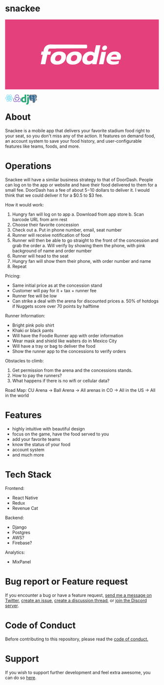 # snackee

[![](https://github.com/kevbuh/foodie/blob/main/v0.0.2_logo.png)](https://kevinbuhler.com/)
<br />

<img align="left" alt="React Native" width="26px" src="https://github.com/kevbuh/foodie/blob/main/react-native-logo.png" />
<img align="left" alt="Redux" width="26px" src="https://github.com/kevbuh/foodie/blob/main/redux-logo.png" />
<img align="left" alt="Django" width="26px" src="https://github.com/kevbuh/foodie/blob/main/django-logo.png" />
<img align="left" alt="Postgres" width="26px" src="https://github.com/kevbuh/foodie/blob/main/postgres-logo.png" />
<br />

# About

Snackee is a mobile app that delivers your favorite stadium food right to your seat, so you don't miss any of the action. It features on demand food, an account system to save your food history, and user-configurable features like teams, foods, and more.

# Operations

Snackee will have a similar business strategy to that of DoorDash. People can log on to the app or website and have their food delivered to them for a small fee. DoorDash has a fee of about $5-$10 dollars to deliver it. I would think that we could deliver it for a $0.5 to $3 fee.

How it would work:

1. Hungry fan will log on to app
   a. Download from app store
   b. Scan barcode URL from arm rest
2. Choose their favorite concession
3. Check out
   a. Put in phone number, email, seat number
4. Runner will receive notification of food
5. Runner will then be able to go straight to the front of the concession and grab the order
   a. Will verify by showing them the phone, with pink background of name and order number
6. Runner will head to the seat
7. Hungry fan will show them their phone, with order number and name
8. Repeat

Pricing:

- Same initial price as at the concession stand
- Customer will pay for it + tax + runner fee
- Runner fee will be low
- Can strike a deal with the arena for discounted prices
  a. 50% of hotdogs if Nuggets score over 70 points by halftime

Runner Information:

- Bright pink polo shirt
- Khaki or black pants
- Will have the Foodie Runner app with order information
- Wear mask and shield like waiters do in Mexico City
- Will have a tray or bag to deliver the food
- Show the runner app to the concessions to verify orders

Obstacles to climb:

1. Get permission from the arena and the concessions stands.
2. How to pay the runners?
3. What happens if there is no wifi or cellular data?

Road Map:
CU Arena -> Ball Arena -> All arenas in CO -> All in the US -> All in the world

# Features

- highly intuitive with beautiful design
- focus on the game, have the food served to you
- add your favorite teams
- know the status of your food
- account system
- and much more

# Tech Stack

Frontend:

- React Native
- Redux
- Revenue Cat

Backend:

- Django
- Postgres
- AWS?
- Firebase?

Analytics:

- MixPanel

# Bug report or Feature request

If you encounter a bug or have a feature request, [send me a message on Twitter](https://twitter.com/kevinbuhler_), [create an issue](https://twitter.com/kevinbuhler_), [create a discussion thread](https://twitter.com/kevinbuhler_), or [join the Discord server](https://twitter.com/kevinbuhler_).

# Code of Conduct

Before contributing to this repository, please read the [code of conduct.](https://github.com/kevbuh/foodie/blob/main/CODE_OF_CONDUCT.md)

# Support

If you wish to support further development and feel extra awesome, you can do so [here](https://twitter.com/kevinbuhler_).
